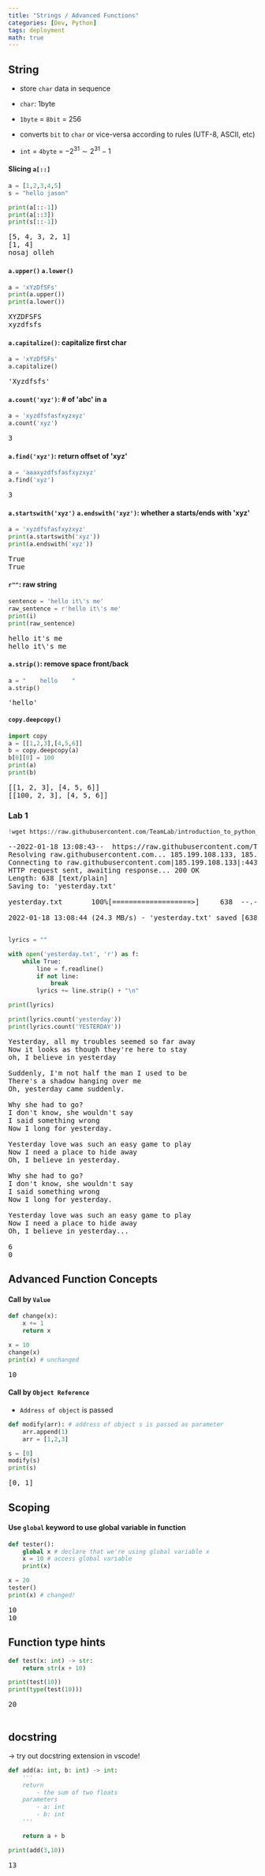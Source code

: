 ```yaml
---
title: "Strings / Advanced Functions"
categories: [Dev, Python]
tags: deployment
math: true
---
```


## String

- store <code>char</code> data in sequence

- `char`: 1byte

- `1byte` = `8bit` = 256

- converts `bit` to `char` or vice-versa according to rules (UTF-8, ASCII, etc)

* `int` = `4byte` = $-2^{31}\sim2^{31} - 1$

#### Slicing `a[::]`

```python
a = [1,2,3,4,5]
s = "hello jason"

print(a[::-1])
print(a[::3])
print(s[::-1])
```

<pre>
[5, 4, 3, 2, 1]
[1, 4]
nosaj olleh
</pre>

#### `a.upper()` `a.lower()`

```python
a = 'xYzDfSFs'
print(a.upper())
print(a.lower())
```

<pre>
XYZDFSFS
xyzdfsfs
</pre>

#### `a.capitalize()`: capitalize first char

```python
a = 'xYzDfSFs'
a.capitalize()
```

<pre>
'Xyzdfsfs'
</pre>

#### `a.count('xyz')`: # of 'abc' in a

```python
a = 'xyzdfsfasfxyzxyz'
a.count('xyz')
```

<pre>
3
</pre>

#### `a.find('xyz')`: return offset of 'xyz'

```python
a = 'aaaxyzdfsfasfxyzxyz'
a.find('xyz')
```

<pre>
3
</pre>

#### `a.startswith('xyz')` `a.endswith('xyz')`: whether a starts/ends with 'xyz'

```python
a = 'xyzdfsfasfxyzxyz'
print(a.startswith('xyz'))
print(a.endswith('xyz'))
```

<pre>
True
True
</pre>

#### `r""`: raw string

```python
sentence = 'hello it\'s me'
raw_sentence = r'hello it\'s me'
print(i)
print(raw_sentence)
```

<pre>
hello it's me
hello it\'s me
</pre>

#### `a.strip()`: remove space front/back

```python
a = "    hello    "
a.strip()
```

<pre>
'hello'
</pre>

#### `copy.deepcopy()`

```python
import copy
a = [[1,2,3],[4,5,6]]
b = copy.deepcopy(a)
b[0][0] = 100
print(a)
print(b)
```

<pre>
[[1, 2, 3], [4, 5, 6]]
[[100, 2, 3], [4, 5, 6]]
</pre>

### Lab 1

```python
!wget https://raw.githubusercontent.com/TeamLab/introduction_to_python_TEAMLAB_MOOC/master/code/6/yesterday.txt
```

<pre>
--2022-01-18 13:08:43--  https://raw.githubusercontent.com/TeamLab/introduction_to_python_TEAMLAB_MOOC/master/code/6/yesterday.txt
Resolving raw.githubusercontent.com... 185.199.108.133, 185.199.109.133, 185.199.111.133, ...
Connecting to raw.githubusercontent.com|185.199.108.133|:443... connected.
HTTP request sent, awaiting response... 200 OK
Length: 638 [text/plain]
Saving to: 'yesterday.txt'

yesterday.txt       100%[===================>]     638  --.-KB/s    in 0s      

2022-01-18 13:08:44 (24.3 MB/s) - 'yesterday.txt' saved [638/638]

</pre>

```python
lyrics = ""

with open('yesterday.txt', 'r') as f:
    while True:
        line = f.readline()
        if not line:
            break
        lyrics += line.strip() + "\n"

print(lyrics)

print(lyrics.count('yesterday'))
print(lyrics.count('YESTERDAY'))
```

<pre>
Yesterday, all my troubles seemed so far away
Now it looks as though they're here to stay
oh, I believe in yesterday

Suddenly, I'm not half the man I used to be
There's a shadow hanging over me
Oh, yesterday came suddenly.

Why she had to go?
I don't know, she wouldn't say
I said something wrong
Now I long for yesterday.

Yesterday love was such an easy game to play
Now I need a place to hide away
Oh, I believe in yesterday.

Why she had to go?
I don't know, she wouldn't say
I said something wrong
Now I long for yesterday.

Yesterday love was such an easy game to play
Now I need a place to hide away
Oh, I believe in yesterday...

6
0
</pre>

## Advanced Function Concepts

#### Call by `Value`

```python
def change(x):
    x += 1
    return x

x = 10
change(x)
print(x) # unchanged
```

<pre>
10
</pre>

#### Call by `Object Reference`

- `Address of object` is passed

```python
def modify(arr): # address of object s is passed as parameter
    arr.append(1)
    arr = [1,2,3]

s = [0]
modify(s)
print(s)
```

<pre>
[0, 1]
</pre>

## Scoping

#### Use `global` keyword to use global variable in function

```python
def tester():
    global x # declare that we're using global variable x
    x = 10 # access global variable
    print(x)

x = 20
tester()
print(x) # changed!
```

<pre>
10
10
</pre>

## Function type hints

```python
def test(x: int) -> str:
    return str(x + 10)

print(test(10))
print(type(test(10)))
```

<pre>
20
<class 'str'>
</pre>

## docstring

-> try out docstring extension in vscode!

```python
def add(a: int, b: int) -> int:
    '''
    return
        - the sum of two floats
    parameters
        - a: int
        - b: int
    '''

    return a + b

print(add(3,10))
```

<pre>
13
</pre>

```python

```
